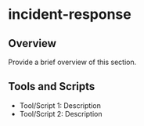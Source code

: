 # incident-response
## Overview
Provide a brief overview of this section.

## Tools and Scripts
- Tool/Script 1: Description
- Tool/Script 2: Description
